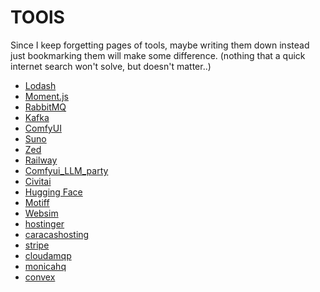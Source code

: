 # TOOlS

Since I keep forgetting pages of tools, maybe writing them down instead
just bookmarking them will make some difference.
(nothing that a quick internet search won't solve, but doesn't matter..)

- [Lodash](https://lodash.com/docs/)
- [Moment.js](http://momentjs.com/)
- [RabbitMQ](https://www.rabbitmq.com/)
- [Kafka](https://kafka.apache.org/quickstart)
- [ComfyUI](https://github.com/comfyanonymous/ComfyUI)
- [Suno](https://suno.com)
- [Zed](https://zed.dev/)
- [Railway](https://railway.app/)
- [Comfyui_LLM_party](https://github.com/heshengtao/comfyui_LLM_party)
- [Civitai](https://civitai.com/)
- [Hugging Face](https://huggingface.co/)
- [Motiff](https://motiff.com/recent)
- [Websim](https://websim.ai/)
- [hostinger](https://www.hostinger.com/ai-website-builder)
- [caracashosting](https://caracashosting.com/)
- [stripe](https://docs.stripe.com/stripe-cli)
- [cloudamqp](https://www.cloudamqp.com/)
- [monicahq](https://github.com/monicahq/monica?tab=readme-ov-file#features)
- [convex](https://www.convex.dev/)
